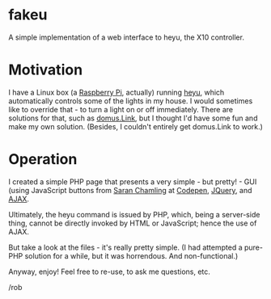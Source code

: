fakeu
====
A simple implementation of a web interface to heyu, the X10 controller.


Motivation
====
I have a Linux box (a 
<a href='http://www.raspberrypi.org/' target='_blank'>Raspberry Pi</a>, actually) running
<a href='http://heyu.tanj.com/' target='_blank'>heyu</a>, 
which automatically controls some of the lights in my house. 
I would sometimes like to override that - to turn a light on or off immediately. 
There are solutions for that, such as 
<a href='http://domus.link.co.pt/' target='_blank'>domus.Link</a>, 
but I thought I'd have some fun and make my own solution. 
(Besides, I couldn't entirely get domus.Link to work.)


Operation
====
I created a simple PHP page that presents a very simple - but pretty! - GUI (using
JavaScript buttons from <a href='https://plus.google.com/u/0/114294210195147580398?rel=author' target='_blank'>Saran Chamling</a> 
at <a href='http://www.sanwebe.com/2013/01/40-css-buttons-from-codepen' target='_blank'>Codepen</a>, 
<a href='http://jquery.com/' target='_blank'>JQuery</a>, 
and <a href='http://api.jquery.com/jquery.ajax/' target='_blank'>AJAX</a>.

Ultimately, the heyu command is issued by PHP, which, being a server-side thing,
cannot be directly invoked by HTML or JavaScript; hence the use of AJAX.

But take a look at the files - it's really pretty simple. (I had attempted
a pure-PHP solution for a while, but it was horrendous. And non-functional.)

Anyway, enjoy! Feel free to re-use, to ask me questions, etc.

 /rob
